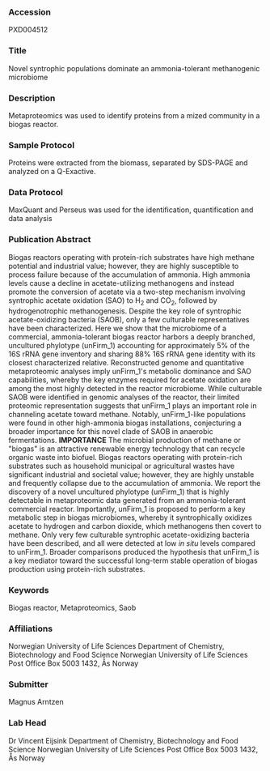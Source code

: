 ### Accession
PXD004512

### Title
Novel syntrophic populations dominate an ammonia-tolerant methanogenic microbiome

### Description
Metaproteomics was used to identify proteins from a mized community in a biogas reactor.

### Sample Protocol
Proteins were extracted from the biomass, separated by SDS-PAGE and analyzed on a Q-Exactive.

### Data Protocol
MaxQuant and Perseus was used for the identification, quantification and data analysis

### Publication Abstract
Biogas reactors operating with protein-rich substrates have high methane potential and industrial value; however, they are highly susceptible to process failure because of the accumulation of ammonia. High ammonia levels cause a decline in acetate-utilizing methanogens and instead promote the conversion of acetate via a two-step mechanism involving syntrophic acetate oxidation (SAO) to H<sub>2</sub> and CO<sub>2</sub>, followed by hydrogenotrophic methanogenesis. Despite the key role of syntrophic acetate-oxidizing bacteria (SAOB), only a few culturable representatives have been characterized. Here we show that the microbiome of a commercial, ammonia-tolerant biogas reactor harbors a deeply branched, uncultured phylotype (unFirm_1) accounting for approximately 5% of the 16S rRNA gene inventory and sharing 88% 16S rRNA gene identity with its closest characterized relative. Reconstructed genome and quantitative metaproteomic analyses imply unFirm_1's metabolic dominance and SAO capabilities, whereby the key enzymes required for acetate oxidation are among the most highly detected in the reactor microbiome. While culturable SAOB were identified in genomic analyses of the reactor, their limited proteomic representation suggests that unFirm_1 plays an important role in channeling acetate toward methane. Notably, unFirm_1-like populations were found in other high-ammonia biogas installations, conjecturing a broader importance for this novel clade of SAOB in anaerobic fermentations. <b>IMPORTANCE</b> The microbial production of methane or "biogas" is an attractive renewable energy technology that can recycle organic waste into biofuel. Biogas reactors operating with protein-rich substrates such as household municipal or agricultural wastes have significant industrial and societal value; however, they are highly unstable and frequently collapse due to the accumulation of ammonia. We report the discovery of a novel uncultured phylotype (unFirm_1) that is highly detectable in metaproteomic data generated from an ammonia-tolerant commercial reactor. Importantly, unFirm_1 is proposed to perform a key metabolic step in biogas microbiomes, whereby it syntrophically oxidizes acetate to hydrogen and carbon dioxide, which methanogens then covert to methane. Only very few culturable syntrophic acetate-oxidizing bacteria have been described, and all were detected at low <i>in situ</i> levels compared to unFirm_1. Broader comparisons produced the hypothesis that unFirm_1 is a key mediator toward the successful long-term stable operation of biogas production using protein-rich substrates.

### Keywords
Biogas reactor, Metaproteomics, Saob

### Affiliations
Norwegian University of Life Sciences
Department of Chemistry, Biotechnology and Food Science Norwegian University of Life Sciences Post Office Box 5003 1432, Ås Norway

### Submitter
Magnus Arntzen

### Lab Head
Dr Vincent Eijsink
Department of Chemistry, Biotechnology and Food Science Norwegian University of Life Sciences Post Office Box 5003 1432, Ås Norway


